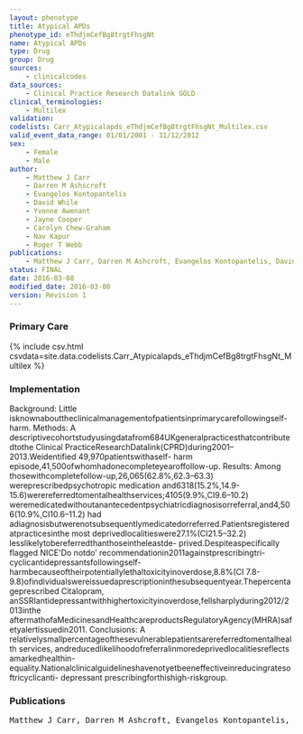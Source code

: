 ```yaml
---
layout: phenotype
title: Atypical APDs
phenotype_id: eThdjmCefBg8trgtFhsgNt
name: Atypical APDs
type: Drug
group: Drug
sources: 
    - clinicalcodes
data_sources:
    - Clinical Practice Research Datalink GOLD
clinical_terminologies:
    - Multilex
validation:
codelists: Carr_Atypicalapds_eThdjmCefBg8trgtFhsgNt_Multilex.csv
valid_event_data_range: 01/01/2001 - 31/12/2012 
sex:
    - Female
    - Male
author:
    - Matthew J Carr
    - Darren M Ashscroft
    - Evangelos Kontopantelis
    - David While
    - Yvonne Awenant
    - Jayne Cooper
    - Carolyn Chew-Graham
    - Nav Kapur
    - Roger T Webb
publications:
    - Matthew J Carr, Darren M Ashcroft, Evangelos Kontopantelis, David While, Yvonne Awenant, Jayne Cooper, Carolyn Chew-Graham, Nav Kapur, Roger T Webb, Clinical management following self-harm in a UK-wide primary care cohort. Journal of Affective Disorders, 197(2016) 182-188, 2016.
status: FINAL
date: 2016-03-08
modified_date: 2016-03-08
version: Revision 1
---
```


### Primary Care

{% include csv.html csvdata=site.data.codelists.Carr_Atypicalapds_eThdjmCefBg8trgtFhsgNt_Multilex %}

### Implementation

Background: Little isknownabouttheclinicalmanagementofpatientsinprimarycarefollowingself-
harm.
Methods: A descriptivecohortstudyusingdatafrom684UKgeneralpracticesthatcontributedtothe
Clinical PracticeResearchDatalink(CPRD)during2001–2013.Weidentified 49,970patientswithaself-
harm episode,41,500ofwhomhadonecompleteyearoffollow-up.
Results: Among thosewithcompletefollow-up,26,065(62.8%,62.3–63.3) wereprescribedpsychotropic
medication and6318(15.2%,14.9-15.6)werereferredtomentalhealthservices;4105(9.9%,CI9.6–10.2)
weremedicatedwithoutanantecedentpsychiatricdiagnosisorreferral,and4,506(10.9%,CI10.6–11.2)
had adiagnosisbutwerenotsubsequentlymedicatedorreferred.Patientsregisteredatpracticesinthe
most deprivedlocalitieswere27.1%(CI21.5–32.2) lesslikelytobereferredthanthoseintheleastde-
prived.Despiteaspecifically flagged NICE'Do notdo’ recommendationin2011againstprescribingtri-
cyclicantidepressantsfollowingself-harmbecauseoftheirpotentiallylethaltoxicityinoverdose,8.8%(CI
7.8-9.8)ofindividualswereissuedaprescriptioninthesubsequentyear.Thepercentageprescribed
Citalopram, anSSRIantidepressantwithhighertoxicityinoverdose,fellsharplyduring2012/2013inthe
aftermathofaMedicinesandHealthcareproductsRegulatoryAgency(MHRA)safetyalertissuedin2011.
Conclusions: A relativelysmallpercentageofthesevulnerablepatientsarereferredtomentalhealth
services, andreducedlikelihoodofreferralinmoredeprivedlocalitiesreflects amarkedhealthin-
equality.Nationalclinicalguidelineshavenotyetbeeneffectiveinreducingratesoftricyclicanti-
depressant prescribingforthishigh-riskgroup.

### Publications

<pre>
Matthew J Carr, Darren M Ashcroft, Evangelos Kontopantelis, David While, Yvonne Awenant, Jayne Cooper, Carolyn Chew-Graham, Nav Kapur, Roger T Webb, Clinical management following self-harm in a UK-wide primary care cohort. Journal of Affective Disorders, 197(2016) 182-188, 2016.
</pre>
